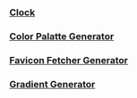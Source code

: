 <h3><a href="https://preetirajclockproject.netlify.app/">Clock</a></h3>
<h3><a href="https://randomcolorgeneratorpreetiraj.netlify.app/">Color Palatte Generator</a></h3>
<h3><a href="https://favicongeneratorpreetiraj.netlify.app/">Favicon Fetcher Generator</a></h3>
<h3><a href="https://gradientgeneratorpreetiraj.netlify.app/">Gradient Generator</a></h3>